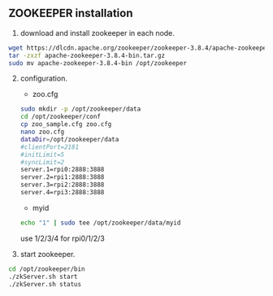 ## ZOOKEEPER installation
1. download and install zookeeper in each node.
~~~bash
wget https://dlcdn.apache.org/zookeeper/zookeeper-3.8.4/apache-zookeeper-3.8.4-bin.tar.gz
tar -zxzf apache-zookeeper-3.8.4-bin.tar.gz
sudo mv apache-zookeeper-3.8.4-bin /opt/zookeeper
~~~

2. configuration.
    - zoo.cfg
    ~~~bash
    sudo mkdir -p /opt/zookeeper/data
    cd /opt/zookeeper/conf
    cp zoo_sample.cfg zoo.cfg
    nano zoo.cfg
    dataDir=/opt/zookeeper/data
    #clientPort=2181
    #initLimit=5
    #syncLimit=2
    server.1=rpi0:2888:3888
    server.2=rpi1:2888:3888
    server.3=rpi2:2888:3888
    server.4=rpi3:2888:3888
    ~~~

    - myid
    ~~~bash
    echo "1" | sudo tee /opt/zookeeper/data/myid  
    ~~~
    use 1/2/3/4 for rpi0/1/2/3 

3. start zookeeper.
~~~bash
cd /opt/zookeeper/bin
./zkServer.sh start
./zkServer.sh status
~~~
